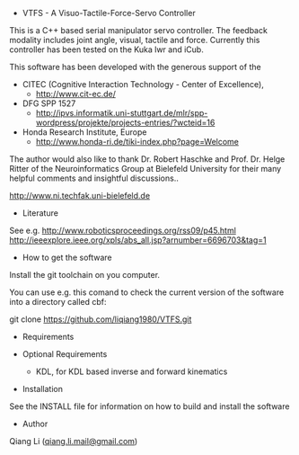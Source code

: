 - VTFS - A Visuo-Tactile-Force-Servo Controller

This is a C++ based serial manipulator servo controller. The feedback modality 
includes joint angle, visual, tactile and force. Currently
this controller has been tested on the Kuka lwr and iCub.

This software has been developed with the generous support of the
- CITEC (Cognitive Interaction Technology - Center of Excellence),
  - http://www.cit-ec.de/
- DFG SPP 1527
  - http://ipvs.informatik.uni-stuttgart.de/mlr/spp-wordpress/projekte/projects-entries/?wcteid=16
- Honda Research Institute, Europe
  - http://www.honda-ri.de/tiki-index.php?page=Welcome



The author would also like to thank 
Dr. Robert Haschke and Prof. Dr. Helge Ritter of the 
Neuroinformatics Group at Bielefeld University for their 
many helpful comments and insightful discussions..

http://www.ni.techfak.uni-bielefeld.de

- Literature

See e.g.
http://www.roboticsproceedings.org/rss09/p45.html
http://ieeexplore.ieee.org/xpls/abs_all.jsp?arnumber=6696703&tag=1

- How to get the software

Install the git toolchain on you computer. 

You can use e.g. this comand to check the current version of 
the software into a directory called cbf:

git clone https://github.com/liqiang1980/VTFS.git

- Requirements



- Optional Requirements

  - KDL, for KDL based inverse and forward kinematics


- Installation

See the INSTALL file for information on how to build and 
install the software

- Author

Qiang Li (qiang.li.mail@gmail.com)